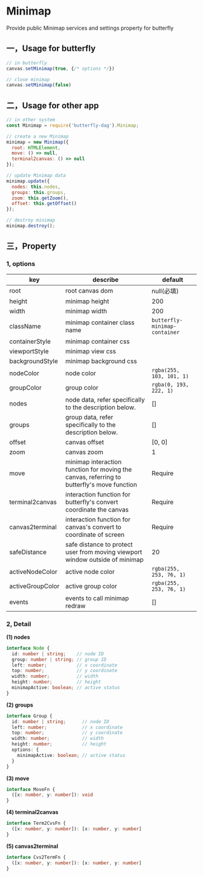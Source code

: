 # Minimap

Provide public Minimap services and settings property for butterfly

## 一，Usage for butterfly

```js
// in butterfly
canvas.setMinimap(true, {/* options */})

// close minimap
canvas.setMinimap(false)

```

## 二，Usage for other app

```js
// in other system
const Minimap = require('butterfly-dag').Minimap;

// create a new Minimap
minimap = new Minimap({
  root: HTMLElement,
  move: () => null,
  terminal2canvas: () => null
});

// update Minimap data
minimap.update({
  nodes: this.nodes,
  groups: this.groups,
  zoom: this.getZoom(),
  offset: this.getOffset()
});

// destroy minimap
minimap.destroy();

```

## 三，Property

### 1, options

| key | describe | default 
| ---- | ---- | ---- |
| root | root canvas dom | null(必填) | 
| height | minimap height | 200 |
| width  | minimap width | 200 |
| className | minimap container class name | `butterfly-minimap-container` |
| containerStyle | minimap container css | |
| viewportStyle | minimap view css | |
| backgroundStyle  | minimap background css | |
| nodeColor | node color | `rgba(255, 103, 101, 1)` |
| groupColor | group color | `rgba(0, 193, 222, 1)` |
| nodes | node data, refer specifically to the description below. | [] |
| groups | group data, refer specifically to the description below.  | [] |
| offset | canvas offset | [0, 0] | 
| zoom | canvas zoom | 1 |
| move | minimap interaction function for moving the canvas, referring to butterfly's move function | Require |
| terminal2canvas | interaction function for butterfly's convert coordinate the canvas | Require |
| canvas2terminal | interaction function for canvas's convert to coordinate of screen   | Require |
| safeDistance | safe distance to protect user from moving viewport window outside of minimap | 20 |
| activeNodeColor | active node color | `rgba(255, 253, 76, 1)` |
| activeGroupColor | active group color | `rgba(255, 253, 76, 1)` |
| events | events to call minimap redraw | [] |

### 2, Detail

**(1) nodes**
```ts
interface Node {
  id: number | string;    // node ID
  group: number | string; // group ID
  left: number;           // x coordinate
  top: number;            // y coordinate
  width: number;          // width
  height: number;         // height
  minimapActive: boolean; // active status
}
```

**(2) groups**
```ts
interface Group {
  id: number | string;      // node ID
  left: number;             // x coordinate
  top: number;              // y coordinate
  width: number;            // width  
  height: number;           // height
  options: {
    minimapActive: boolean; // active status
  }  
}
```

**(3) move**
```ts
interface MoveFn {
  ([x: number, y: number]): void
}
```


**(4) terminal2canvas**
```ts
interface Term2CvsFn {
  ([x: number, y: number]): [x: number, y: number]
}
```

**(5) canvas2terminal**
```ts
interface Cvs2TermFn {
  ([x: number, y: number]): [x: number, y: number]
}
```

